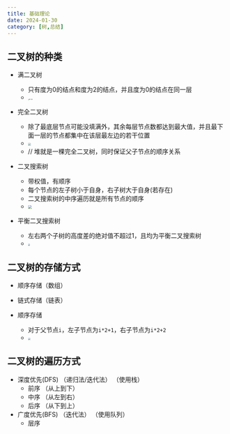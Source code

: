 ```yaml
---
title: 基础理论
date: 2024-01-30
category: [树,总结]
---
```


## 二叉树的种类

- 满二叉树
  - 只有度为0的结点和度为2的结点，并且度为0的结点在同一层
  - <img src="https://code-thinking-1253855093.file.myqcloud.com/pics/20200806185805576.png" alt="满二叉树" style="zoom: 15%;" />



- 完全二叉树
  - 除了最底层节点可能没填满外，其余每层节点数都达到最大值，并且最下面一层的节点都集中在该层最左边的若干位置
  - <img src="https://code-thinking-1253855093.file.myqcloud.com/pics/20200920221638903.png" style="zoom:40%;" />
  - // 堆就是一棵完全二叉树，同时保证父子节点的顺序关系
- 二叉搜索树
  - 带权值，有顺序
  - 每个节点的左子树小于自身，右子树大于自身(若存在)
  - 二叉搜索树的中序遍历就是所有节点的顺序
  - <img src="https://code-thinking-1253855093.file.myqcloud.com/pics/20200806190304693.png" style="zoom:50%;" />
- 平衡二叉搜索树
  - 左右两个子树的高度差的绝对值不超过1，且均为平衡二叉搜索树
  - <img src="https://code-thinking-1253855093.file.myqcloud.com/pics/20200806190511967.png" style="zoom:30%;" />



## 二叉树的存储方式

- 顺序存储（数组）
- 链式存储（链表）



- 顺序存储
  - 对于父节点`i`，左子节点为`i*2+1`，右子节点为`i*2+2`
  - <img src="https://code-thinking-1253855093.file.myqcloud.com/pics/20200920200429452.png" style="zoom:33%;" />



## 二叉树的遍历方式

- 深度优先(DFS)  （递归法/迭代法） （使用栈）
  - 前序 （从上到下）
  - 中序 （从左到右）
  - 后序 （从下到上）
- 广度优先(BFS)  （迭代法） （使用队列）
  - 层序







